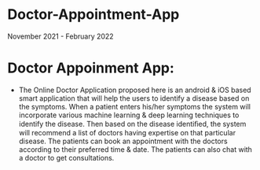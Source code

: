 # Doctor-Appointment-App
November 2021 - February 2022

# Doctor Appoinment App:
* The Online Doctor Application proposed here is an android & iOS based smart application that will help the users to identify a disease based on the 
symptoms. When a patient enters his/her symptoms the system will incorporate various machine learning & deep learning techniques to identify the disease.
Then based on the disease identiﬁed, the system will recommend a list of doctors having expertise on that particular disease. The patients can book an 
appointment with the doctors according to their preferred time & date. The patients can also chat with a doctor to get consultations.

